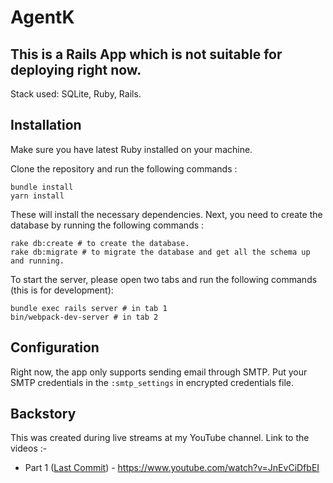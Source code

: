 # AgentK

## This is a Rails App which is not suitable for deploying right now.

Stack used: SQLite, Ruby, Rails.

## Installation

Make sure you have latest Ruby installed on your machine.

Clone the repository and run the following commands :

```
bundle install
yarn install
```

These will install the necessary dependencies. Next, you need to create the database by running the following commands :

```
rake db:create # to create the database.
rake db:migrate # to migrate the database and get all the schema up and running.
```

To start the server, please open two tabs and run the following commands (this is for development):

```
bundle exec rails server # in tab 1
bin/webpack-dev-server # in tab 2
```

## Configuration

Right now, the app only supports sending email through SMTP. Put your SMTP credentials in the `:smtp_settings` in encrypted credentials file.

## Backstory

This was created during live streams at my YouTube channel. Link to the videos :-

* Part 1 ([Last Commit](https://github.com/shobhitic/agentk/commit/0f66e5157543d40492db1210232c151f7a94d6bd)) - https://www.youtube.com/watch?v=JnEvCiDfbEI

